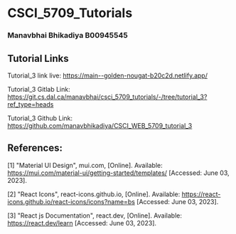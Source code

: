 # CSCI_5709_Tutorials

### Manavbhai Bhikadiya B00945545

## Tutorial Links

Tutorial_3 link live: https://main--golden-nougat-b20c2d.netlify.app/

Tutorial_3 Gitlab Link: https://git.cs.dal.ca/manavbhai/csci_5709_tutorials/-/tree/tutorial_3?ref_type=heads

Tutorial_3 Github Link: https://github.com/manavbhikadiya/CSCI_WEB_5709_tutorial_3

## References: 

[1] "Material UI Design", mui.com, [Online]. Available: https://mui.com/material-ui/getting-started/templates/ [Accessed: June 03,  2023].

[2] "React Icons", react-icons.github.io, [Online]. Available: https://react-icons.github.io/react-icons/icons?name=bs [Accessed: June 03, 2023].

[3] "React js Documentation", react.dev, [Online]. Available: https://react.dev/learn [Accessed: June 03, 2023].